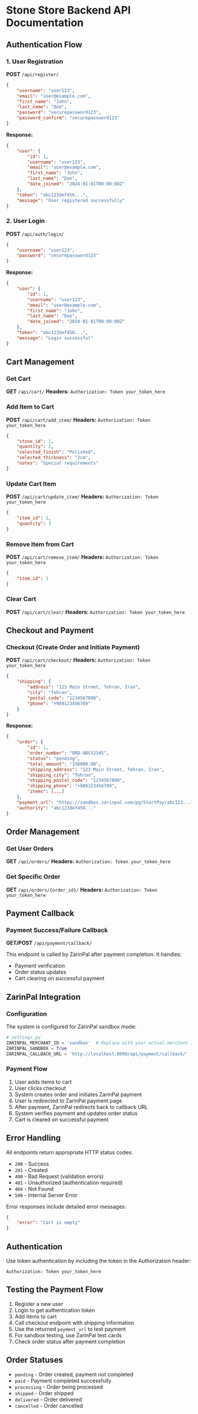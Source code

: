 # Stone Store Backend API Documentation

## Authentication Flow

### 1. User Registration
**POST** `/api/register/`

```json
{
    "username": "user123",
    "email": "user@example.com",
    "first_name": "John",
    "last_name": "Doe",
    "password": "securepassword123",
    "password_confirm": "securepassword123"
}
```

**Response:**
```json
{
    "user": {
        "id": 1,
        "username": "user123",
        "email": "user@example.com",
        "first_name": "John",
        "last_name": "Doe",
        "date_joined": "2024-01-01T00:00:00Z"
    },
    "token": "abc123def456...",
    "message": "User registered successfully"
}
```

### 2. User Login
**POST** `/api/auth/login/`

```json
{
    "username": "user123",
    "password": "securepassword123"
}
```

**Response:**
```json
{
    "user": {
        "id": 1,
        "username": "user123",
        "email": "user@example.com",
        "first_name": "John",
        "last_name": "Doe",
        "date_joined": "2024-01-01T00:00:00Z"
    },
    "token": "abc123def456...",
    "message": "Login successful"
}
```

## Cart Management

### Get Cart
**GET** `/api/cart/`
**Headers:** `Authorization: Token your_token_here`

### Add Item to Cart
**POST** `/api/cart/add_item/`
**Headers:** `Authorization: Token your_token_here`

```json
{
    "stone_id": 1,
    "quantity": 2,
    "selected_finish": "Polished",
    "selected_thickness": "2cm",
    "notes": "Special requirements"
}
```

### Update Cart Item
**POST** `/api/cart/update_item/`
**Headers:** `Authorization: Token your_token_here`

```json
{
    "item_id": 1,
    "quantity": 3
}
```

### Remove Item from Cart
**POST** `/api/cart/remove_item/`
**Headers:** `Authorization: Token your_token_here`

```json
{
    "item_id": 1
}
```

### Clear Cart
**POST** `/api/cart/clear/`
**Headers:** `Authorization: Token your_token_here`

## Checkout and Payment

### Checkout (Create Order and Initiate Payment)
**POST** `/api/cart/checkout/`
**Headers:** `Authorization: Token your_token_here`

```json
{
    "shipping": {
        "address": "123 Main Street, Tehran, Iran",
        "city": "Tehran",
        "postal_code": "1234567890",
        "phone": "+989123456789"
    }
}
```

**Response:**
```json
{
    "order": {
        "id": 1,
        "order_number": "ORD-ABC12345",
        "status": "pending",
        "total_amount": "150000.00",
        "shipping_address": "123 Main Street, Tehran, Iran",
        "shipping_city": "Tehran",
        "shipping_postal_code": "1234567890",
        "shipping_phone": "+989123456789",
        "items": [...]
    },
    "payment_url": "https://sandbox.zarinpal.com/pg/StartPay/abc123...",
    "authority": "abc123def456..."
}
```

## Order Management

### Get User Orders
**GET** `/api/orders/`
**Headers:** `Authorization: Token your_token_here`

### Get Specific Order
**GET** `/api/orders/{order_id}/`
**Headers:** `Authorization: Token your_token_here`

## Payment Callback

### Payment Success/Failure Callback
**GET/POST** `/api/payment/callback/`

This endpoint is called by ZarinPal after payment completion. It handles:
- Payment verification
- Order status updates
- Cart clearing on successful payment

## ZarinPal Integration

### Configuration
The system is configured for ZarinPal sandbox mode:

```python
# settings.py
ZARINPAL_MERCHANT_ID = 'sandbox'  # Replace with your actual merchant ID
ZARINPAL_SANDBOX = True
ZARINPAL_CALLBACK_URL = 'http://localhost:8000/api/payment/callback/'
```

### Payment Flow
1. User adds items to cart
2. User clicks checkout
3. System creates order and initiates ZarinPal payment
4. User is redirected to ZarinPal payment page
5. After payment, ZarinPal redirects back to callback URL
6. System verifies payment and updates order status
7. Cart is cleared on successful payment

## Error Handling

All endpoints return appropriate HTTP status codes:
- `200` - Success
- `201` - Created
- `400` - Bad Request (validation errors)
- `401` - Unauthorized (authentication required)
- `404` - Not Found
- `500` - Internal Server Error

Error responses include detailed error messages:
```json
{
    "error": "Cart is empty"
}
```

## Authentication

Use token authentication by including the token in the Authorization header:
```
Authorization: Token your_token_here
```

## Testing the Payment Flow

1. Register a new user
2. Login to get authentication token
3. Add items to cart
4. Call checkout endpoint with shipping information
5. Use the returned `payment_url` to test payment
6. For sandbox testing, use ZarinPal test cards
7. Check order status after payment completion

## Order Statuses

- `pending` - Order created, payment not completed
- `paid` - Payment completed successfully
- `processing` - Order being processed
- `shipped` - Order shipped
- `delivered` - Order delivered
- `cancelled` - Order cancelled
